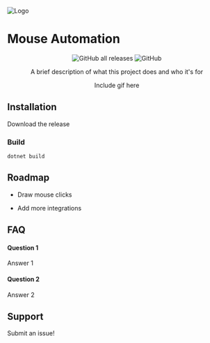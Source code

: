 
![Logo](https://dev-to-uploads.s3.amazonaws.com/uploads/articles/th5xamgrr6se0x5ro4g6.png)


# Mouse Automation

<div align="center">
  
![GitHub all releases](https://img.shields.io/github/downloads/mackeper/DesktopAutomation/total)
![GitHub](https://img.shields.io/github/license/mackeper/DesktopAutomation)  

A brief description of what this project does and who it's for

Include gif here
</div>

## Installation

Download the release
### Build
```
dotnet build
```
    
## Roadmap

- Draw mouse clicks

- Add more integrations


## FAQ

#### Question 1

Answer 1

#### Question 2

Answer 2


## Support

Submit an issue!

